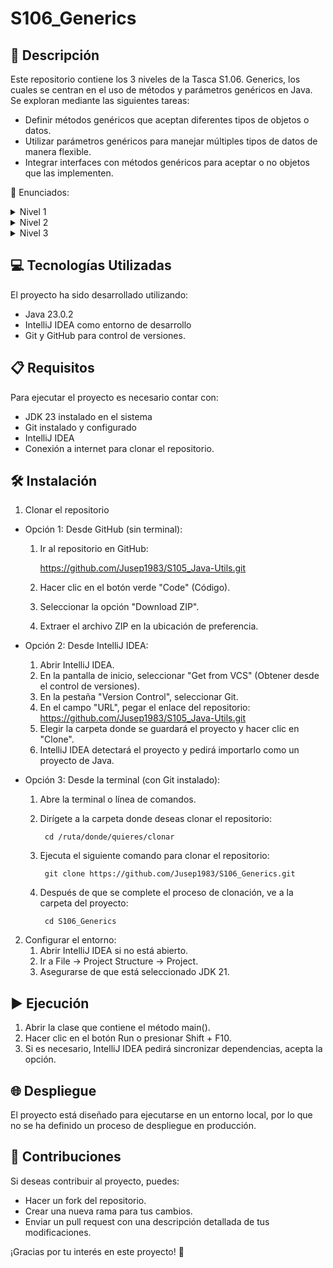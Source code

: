 # S106_Generics
## 📄 Descripción 
Este repositorio contiene los 3 niveles de la Tasca S1.06. Generics, los cuales se centran 
en el uso de métodos y parámetros genéricos en Java. Se exploran mediante las siguientes tareas: 
  - Definir métodos genéricos que aceptan diferentes tipos de objetos o datos.
  - Utilizar parámetros genéricos para manejar múltiples tipos de datos de manera flexible.
  - Integrar interfaces con métodos genéricos para aceptar o no objetos que las implementen.

🔽 Enunciados:
   <details>
    <summary>
      Nivel 1
    </summary>
 
    - Ejercicio 1
    Crea una clase llamada NoGenericMethods que almacene tres argumentos del mismo tipo, junto con los 
    métodos para almacenar y extraer estos objetos, y un constructor para inicializar los tres. 
    Comprueba que los argumentos se pueden colocar en cualquier posición en la llamada al constructor.
    
    - Ejercicio 2
    Crea una clase llamada Persona con los atributos nombre, apellido y edad. Luego, crea una clase 
    llamada GenericMethods con un método genérico que acepte tres argumentos de tipo genérico. 
    Este método solo debe imprimir por pantalla los argumentos que ha recibido.
    
    En el main() de la clase principal, llama al método genérico con diferentes tipos de parámetros.
    
    Ejemplo: Un objeto de la clase Persona, un String y un tipo primitivo.
    
    De esta manera, habrás comprobado que se le puede pasar cualquier tipo de parámetro y en cualquier orden.

      
   </details>
   <details>
   <summary>
   Nivel 2
   </summary>
  
    - Ejercicio 1
    Modifica el ejercicio anterior de manera que uno de los argumentos 
    del método genérico no sea genérico.

    - Ejercicio 2
    Modifica el apartado anterior de manera que los argumentos del 
    método genérico sean una lista de argumentos de longitud indefinida.

   </details>
   <details>
   <summary>
     Nivel 3
   </summary>

    - Ejercicio 1
    Para hacer este ejercicio necesitas una interfaz llamada Telefon y tres clases: 
    Smartphone, Generica y Principal.

    La interfaz Telefon debe tener un método llamado trucar(). La clase Smartphone debe 
    implementar Telefon, y además del método trucar(), también debe tener el método ferFotos().

    La clase Generica debe tener dos métodos genéricos. El primero debe recibir un tipo de argumento 
    limitado por la interfaz Telefon, y el segundo debe recibir un argumento limitado por la clase Smartphone. 
    Desde estos dos métodos, llama a los métodos pertinentes de Telefon y Smartphone. En el main() de la clase Principal, 
    pasa un objeto de la clase Smartphone a los dos métodos genéricos de la clase Generica.
    
    ¿El método limitado por la interfaz Telefon, de la clase Generica, puede llamar al método ferFotos()?

   </details>
</details>

## 💻 Tecnologías Utilizadas 
El proyecto ha sido desarrollado utilizando: 
  - Java 23.0.2
  - IntelliJ IDEA como entorno de desarrollo
  - Git y GitHub para control de versiones.

## 📋 Requisitos 
Para ejecutar el proyecto es necesario contar con: 
  - JDK 23 instalado en el sistema
  - Git instalado y configurado
  - IntelliJ IDEA
  - Conexión a internet para clonar el repositorio.

## 🛠️ Instalación 
1. Clonar el repositorio

  - Opción 1: Desde GitHub (sin terminal):

    1. Ir al repositorio en GitHub:
       
        https://github.com/Jusep1983/S105_Java-Utils.git
    2. Hacer clic en el botón verde "Code" (Código).
    3. Seleccionar la opción "Download ZIP".
    4. Extraer el archivo ZIP en la ubicación de preferencia.

  - Opción 2: Desde IntelliJ IDEA:
    1. Abrir IntelliJ IDEA.
    2. En la pantalla de inicio, seleccionar "Get from VCS" (Obtener desde el control de versiones).
    3. En la pestaña "Version Control", seleccionar Git.
    4. En el campo "URL", pegar el enlace del repositorio: 
          https://github.com/Jusep1983/S105_Java-Utils.git
    6. Elegir la carpeta donde se guardará el proyecto y hacer clic en "Clone".
    7. IntelliJ IDEA detectará el proyecto y pedirá importarlo como un proyecto de Java.

  - Opción 3: Desde la terminal (con Git instalado):
    1. Abre la terminal o línea de comandos.
    2. Dirígete a la carpeta donde deseas clonar el repositorio:

            cd /ruta/donde/quieres/clonar
    3. Ejecuta el siguiente comando para clonar el repositorio:

            git clone https://github.com/Jusep1983/S106_Generics.git
    4. Después de que se complete el proceso de clonación, ve a la carpeta del proyecto:

            cd S106_Generics

2. Configurar el entorno:
    1. Abrir IntelliJ IDEA si no está abierto.
    2. Ir a File → Project Structure → Project.
    3. Asegurarse de que está seleccionado JDK 21.

## ▶️ Ejecución 
1. Abrir la clase que contiene el método main(). 
2. Hacer clic en el botón Run o presionar Shift + F10. 
3. Si es necesario, IntelliJ IDEA pedirá sincronizar dependencias, acepta la opción.

## 🌐 Despliegue 
El proyecto está diseñado para ejecutarse en un entorno local, por lo que no se ha definido un proceso de despliegue en producción.

## 🤝 Contribuciones 
Si deseas contribuir al proyecto, puedes: 
- Hacer un fork del repositorio. 
- Crear una nueva rama para tus cambios. 
- Enviar un pull request con una descripción detallada de tus modificaciones.


¡Gracias por tu interés en este proyecto! 🚀

